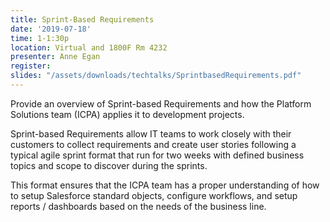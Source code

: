 ```yaml
---
title: Sprint-Based Requirements
date: '2019-07-18'
time: 1-1:30p
location: Virtual and 1800F Rm 4232
presenter: Anne Egan
register:
slides: "/assets/downloads/techtalks/SprintbasedRequirements.pdf"
---
```


Provide an overview of Sprint-based Requirements and how the Platform Solutions team (ICPA) applies it to development projects.

Sprint-based Requirements allow IT teams to work closely with their customers to collect requirements and create user stories following a typical agile sprint format that run for two weeks with defined business topics and scope to discover during the sprints.

This format ensures that the ICPA team has a proper understanding of how to setup Salesforce standard objects, configure workflows, and setup reports / dashboards based on the needs of the business line.

